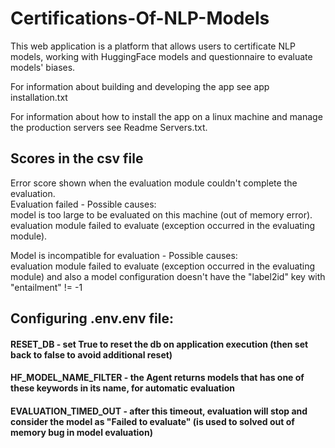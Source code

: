 # Certifications-Of-NLP-Models

This web application is a platform that allows users to certificate NLP models,
working with HuggingFace models and questionnaire to evaluate models' biases.

For information about building and developing the app see app installation.txt

For information about how to install the app on a linux machine and manage the production servers see Readme Servers.txt.
 

## Scores in the csv file
Error score shown when the evaluation module couldn't complete the evaluation.  
Evaluation failed - Possible causes:  
model is too large to be evaluated on this machine (out of memory error).
evaluation module failed to evaluate (exception occurred in the evaluating module).

Model is incompatible for evaluation - Possible causes:  
evaluation module failed to evaluate (exception occurred in the evaluating module) and also a model configuration doesn't have the "label2id" key with "entailment" != -1   



## Configuring .env.env file:
#### RESET_DB - set True to reset the db on application execution (then set back to false to avoid additional reset)
#### HF_MODEL_NAME_FILTER - the Agent returns models that has one of these keywords in its name, for automatic evaluation
#### EVALUATION_TIMED_OUT - after this timeout, evaluation will stop and consider the model as "Failed to evaluate" (is used to solved out of memory bug in model evaluation)